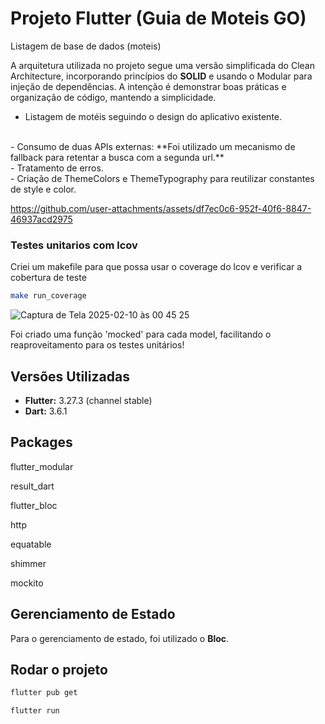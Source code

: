 # Projeto Flutter (Guia de Moteis GO)

Listagem de base de dados (moteis)

A arquitetura utilizada no projeto segue uma versão simplificada do Clean Architecture, incorporando princípios do **SOLID** e usando o Modular para injeção de dependências. A intenção é demonstrar boas práticas e organização de código, mantendo a simplicidade.

- Listagem de motéis seguindo o design do aplicativo existente.
<br>
- Consumo de duas APIs externas:
**Foi utilizado um mecanismo de fallback para retentar a busca com a segunda url.**
<br>
- Tratamento de erros.
<br>
- Criação de ThemeColors e ThemeTypography para reutilizar constantes de style e color.

https://github.com/user-attachments/assets/df7ec0c6-952f-40f6-8847-46937acd2975

### Testes unitarios com lcov

Criei um makefile para que possa usar o coverage do lcov e verificar a cobertura de teste
```sh
make run_coverage
```

![Captura de Tela 2025-02-10 às 00 45 25](https://github.com/user-attachments/assets/9fc44cfb-2709-4afa-9b97-c5e6838725fe)

Foi criado uma função 'mocked' para cada model, facilitando o reaproveitamento para os testes unitários!

## Versões Utilizadas

- **Flutter:** 3.27.3 (channel stable)
- **Dart:** 3.6.1

## Packages
flutter_modular

result_dart

flutter_bloc

http

equatable

shimmer

mockito

## Gerenciamento de Estado

Para o gerenciamento de estado, foi utilizado o **Bloc**.

## Rodar o projeto

```sh
flutter pub get

flutter run
